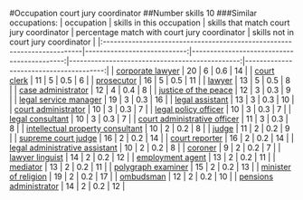 #Occupation court jury coordinator
##Number skills 10
###Similar occupations:
| occupation                                                              |   skills in this occupation |   skills that match court jury coordinator |   percentage match with court jury coordinator |   skills not in court jury coordinator |
|:------------------------------------------------------------------------|----------------------------:|-------------------------------------------:|-----------------------------------------------:|---------------------------------------:|
| [corporate lawyer](corporate_lawyer.md)                                 |                          20 |                                          6 |                                            0.6 |                                     14 |
| [court clerk](court_clerk.md)                                           |                          11 |                                          5 |                                            0.5 |                                      6 |
| [prosecutor](prosecutor.md)                                             |                          16 |                                          5 |                                            0.5 |                                     11 |
| [lawyer](lawyer.md)                                                     |                          13 |                                          5 |                                            0.5 |                                      8 |
| [case administrator](case_administrator.md)                             |                          12 |                                          4 |                                            0.4 |                                      8 |
| [justice of the peace](justice_of_the_peace.md)                         |                          12 |                                          3 |                                            0.3 |                                      9 |
| [legal service manager](legal_service_manager.md)                       |                          19 |                                          3 |                                            0.3 |                                     16 |
| [legal assistant](legal_assistant.md)                                   |                          13 |                                          3 |                                            0.3 |                                     10 |
| [court administrator](court_administrator.md)                           |                          10 |                                          3 |                                            0.3 |                                      7 |
| [legal policy officer](legal_policy_officer.md)                         |                          10 |                                          3 |                                            0.3 |                                      7 |
| [legal consultant](legal_consultant.md)                                 |                          10 |                                          3 |                                            0.3 |                                      7 |
| [court administrative officer](court_administrative_officer.md)         |                          11 |                                          3 |                                            0.3 |                                      8 |
| [intellectual property consultant](intellectual_property_consultant.md) |                          10 |                                          2 |                                            0.2 |                                      8 |
| [judge](judge.md)                                                       |                          11 |                                          2 |                                            0.2 |                                      9 |
| [supreme court judge](supreme_court_judge.md)                           |                          16 |                                          2 |                                            0.2 |                                     14 |
| [court reporter](court_reporter.md)                                     |                          16 |                                          2 |                                            0.2 |                                     14 |
| [legal administrative assistant](legal_administrative_assistant.md)     |                          10 |                                          2 |                                            0.2 |                                      8 |
| [coroner](coroner.md)                                                   |                           9 |                                          2 |                                            0.2 |                                      7 |
| [lawyer linguist](lawyer_linguist.md)                                   |                          14 |                                          2 |                                            0.2 |                                     12 |
| [employment agent](employment_agent.md)                                 |                          13 |                                          2 |                                            0.2 |                                     11 |
| [mediator](mediator.md)                                                 |                          13 |                                          2 |                                            0.2 |                                     11 |
| [polygraph examiner](polygraph_examiner.md)                             |                          15 |                                          2 |                                            0.2 |                                     13 |
| [minister of religion](minister_of_religion.md)                         |                          19 |                                          2 |                                            0.2 |                                     17 |
| [ombudsman](ombudsman.md)                                               |                          12 |                                          2 |                                            0.2 |                                     10 |
| [pensions administrator](pensions_administrator.md)                     |                          14 |                                          2 |                                            0.2 |                                     12 |
